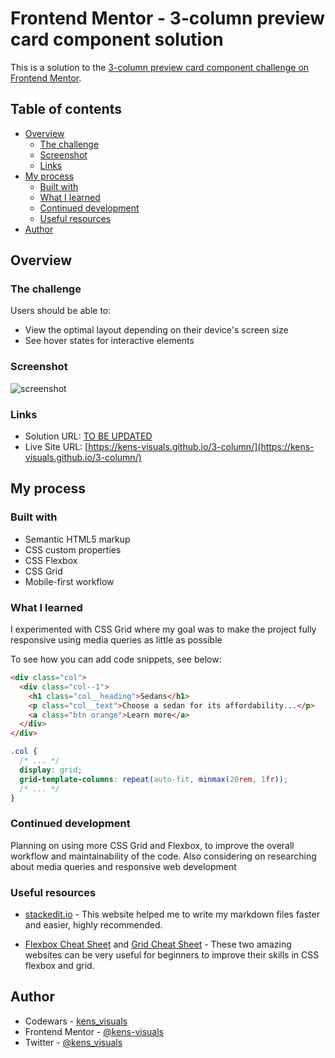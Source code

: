 # Frontend Mentor - 3-column preview card component solution

This is a solution to the [3-column preview card component challenge on Frontend Mentor](https://www.frontendmentor.io/challenges/3column-preview-card-component-pH92eAR2-).

## Table of contents

- [Overview](#overview)
  - [The challenge](#the-challenge)
  - [Screenshot](#screenshot)
  - [Links](#links)
- [My process](#my-process)
  - [Built with](#built-with)
  - [What I learned](#what-i-learned)
  - [Continued development](#continued-development)
  - [Useful resources](#useful-resources)
- [Author](#author)

## Overview

### The challenge

Users should be able to:

- View the optimal layout depending on their device's screen size
- See hover states for interactive elements

### Screenshot

![screenshot](./images/screenshot.png)

### Links

- Solution URL: [TO BE UPDATED](https://your-solution-url.com)
- Live Site URL: [https://kens-visuals.github.io/3-column/](https://kens-visuals.github.io/3-column/)

## My process

### Built with

- Semantic HTML5 markup
- CSS custom properties
- CSS Flexbox
- CSS Grid
- Mobile-first workflow

### What I learned

I experimented with CSS Grid where my goal was to make the project fully responsive using media queries as little as possible

To see how you can add code snippets, see below:

```html
<div class="col">
  <div class="col--1">
    <h1 class="col__heading">Sedans</h1>
    <p class="col__text">Choose a sedan for its affordability...</p>
    <a class="btn orange">Learn more</a>
  </div>
</div>
```

```css
.col {
  /* ... */
  display: grid;
  grid-template-columns: repeat(auto-fit, minmax(20rem, 1fr));
  /* ... */
}
```

### Continued development

Planning on using more CSS Grid and Flexbox, to improve the overall workflow and maintainability of the code. Also considering on researching about media queries and responsive web development

### Useful resources

- [stackedit.io](https://stackedit.io/) - This website helped me to write my markdown files faster and easier, highly recommended.

- [Flexbox Cheat Sheet](https://yoksel.github.io/flex-cheatsheet/) and [Grid Cheat Sheet](https://yoksel.github.io/grid-cheatsheet/) - These two amazing websites can be very useful for beginners to improve their skills in CSS flexbox and grid.

## Author

- Codewars - [kens_visuals](https://www.codewars.com/users/kens_visuals)
- Frontend Mentor - [@kens-visuals](https://www.frontendmentor.io/profile/kens-visuals)
- Twitter - [@kens_visuals](https://twitter.com/kens_visuals)
